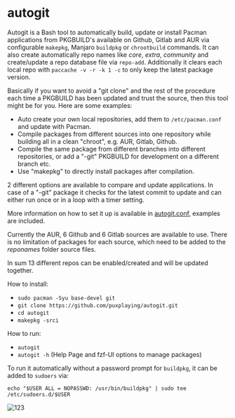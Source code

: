# autogit

Autogit is a Bash tool to automatically build, update or install Pacman applications from PKGBUILD's available on Github, Gitlab and AUR via configurable `makepkg`, Manjaro `buildpkg` or `chrootbuild` commands. It can also create automatically repo names like *core*, *extra*, *community* and create/update a repo database file via `repo-add`. Additionally it clears each local repo with `paccache -v -r -k 1 -c` to only keep the latest package version.

Basically if you want to avoid a "git clone" and the rest of the procedure each time a PKGBUILD has been updated and trust the source, then this tool might be for you. Here are some examples:
- Auto create your own local repositories, add them to `/etc/pacman.conf` and update with Pacman.
- Compile packages from different sources into one repository while building all in a clean "chroot", e.g. AUR, Gitlab, Github.
- Compile the same package from different branches into different repositories, or add a "-git" PKGBUILD for development on a different branch etc.
- Use "makepkg" to directly install packages after compilation.

2 different options are available to compare and update applications. In case of a "-git" package it checks for the latest commit to update and can either run once or in a loop with a timer setting.

More information on how to set it up is available in [autogit.conf](https://github.com/puxplaying/autogit/blob/master/autogit.conf), examples are included.

Currently the AUR, 6 Github and 6 Gitlab sources are available to use. There is no limitation of packages for each source, which need to be added to the *reponames* folder source files.

In sum 13 different repos can be enabled/created and will be updated together.

How to install:

- `sudo pacman -Syu base-devel git`
- `git clone https://github.com/puxplaying/autogit.git `
- `cd autogit`
- `makepkg -srci`

How to run:

- `autogit`
- `autogit -h` (Help Page and fzf-UI options to manage packages)

To run it automatically without a password prompt for `buildpkg`, it can be added to `sudoers` via:

`echo "$USER ALL = NOPASSWD: /usr/bin/buildpkg" | sudo tee /etc/sudoers.d/$USER`

![123](https://user-images.githubusercontent.com/28549766/103438530-0b81d300-4c34-11eb-9ea1-a49542fabc4f.png)

